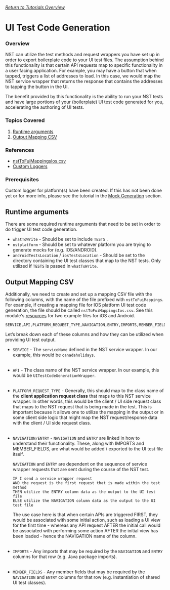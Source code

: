 [_Return to Tutorials Overview_](../README.md)

# UI Test Code Generation

### Overview

NST can utilize the test methods and request wrappers you have set up in order to export boilerplate code to your UI test files. The assumption behind this functionality is that certain API requests map to specific functionality in a user facing application. For example, you may have a button that when tapped, triggers a list of addresses to load. In this case, we would map the NST service wrapper that returns the response that contains the addresses to tapping the button in the UI.

The benefit provided by this functionality is the ability to run your NST tests and have large portions of your (boilerplate) UI test code generated for you, accelerating the authoring of UI tests.

### Topics Covered

1. [Runtime arguments](#runtime-arguments)
2. [Output Mapping CSV](#output-mapping-csv)

### References
- [nstToFuiMappingsIos.csv](src/test/resources/nstToFuiMappingsIos.csv)
- [Custom Loggers](../MockGeneration/README.md#adding-a-custom-logger)

### Prerequisites
Custom logger for platform(s) have been created. If this has not been done yet or for more info, please see the tutorial in the [Mock Generation](../MockGeneration/README.md#adding-a-custom-logger) section.

## Runtime arguments

There are some required runtime arguments that need to be set in order to do trigger UI test code generation.

- `whatToWrite` - Should be set to include `TESTS` .
- `nstplatform` - Should be set to whatever platform you are trying to generate mocks for (e.g. IOS/ANDROID).
- `androidTestsLocation` / `iosTestsLocation` - Should be set to the directory containing the UI test classes that map to the NST tests. Only utilized if `TESTS` is passed in `whatToWrite`.

## Output Mapping CSV

Additionally, we need to create and set up a mapping CSV file with the following columns, with the name of the file prefixed with `nstToFuiMappings`. For example, if creating a mapping file for IOS platform UI test code generation, the file should be called `nstToFuiMappingsIos.csv`. See this module's [resources](src/test/resources) for two example files for iOS and Android.

```csv
SERVICE,API,PLATFORM_REQUEST_TYPE,NAVIGATION,ENTRY,IMPORTS,MEMBER_FIELDS
```

Let’s break down each of these columns and how they can be utilized when providing UI test output.

- `SERVICE` - The `serviceName` defined in the NST service wrapper. In our example, this would be `canadaholidays`.<br><br>
- `API` - The class name of the NST service wrapper. In our example, this would be `UITestCodeGenerationWrapper`.<br><br>
- `PLATFORM_REQUEST_TYPE` - Generally, this should map to the class name of the **client application request class**  that maps to this NST service wrapper. In other words, this would be the client / UI side request class that maps to the NST request that is being made in the test. This is important because it allows one to utilize the mapping in the output or in some client side logic that might map the NST request/response data with the client / UI side request class.<br><br> 
- `NAVIGATION/ENTRY` - `NAVIGATION` and `ENTRY` are linked in how to understand their functionality. These, along with IMPORTS and MEMBER_FIELDS, are what would be added / exported to the UI test file itself.
    
    `NAVIGATION` and `ENTRY` are dependent on the sequence of service wrapper requests that are sent during the course of the NST test. 
    
    ```
    IF I send a service wrapper request
    AND the request is the first request that is made within the test method
    THEN utilize the ENTRY column data as the output to the UI test file
    ELSE utilize the NAVIGATION column data as the output to the UI test file
    ```
    
    The use case here is that when certain APIs are triggered FIRST, they would be associated with some initial action, such as loading a UI view for the first time - whereas any API request AFTER the initial call would be associated with performing some action AFTER the initial view has been loaded - hence the NAVIGATION name of the column.<br><br>
    
- `IMPORTS` - Any imports that may be required by the `NAVIGATION` and `ENTRY` columns for that row (e.g. Java package imports).<br><br>
- `MEMBER_FIELDS` - Any member fields that may be required by the `NAVIGATION` and `ENTRY` columns for that row (e.g. instantiation of shared UI test classes).